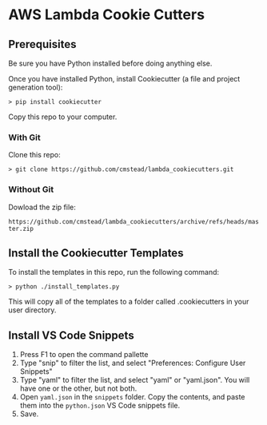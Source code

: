 # AWS Lambda Cookie Cutters #

## Prerequisites ##

Be sure you have Python installed before doing anything else.

Once you have installed Python, install Cookiecutter (a file and project generation tool):

`> pip install cookiecutter`

Copy this repo to your computer.

### With Git ###

Clone this repo:

`> git clone https://github.com/cmstead/lambda_cookiecutters.git`

### Without Git ###

Dowload the zip file:

`https://github.com/cmstead/lambda_cookiecutters/archive/refs/heads/master.zip`

## Install the Cookiecutter Templates ##

To install the templates in this repo, run the following command:

`> python ./install_templates.py`

This will copy all of the templates to a folder called .cookiecutters in your user directory.

## Install VS Code Snippets ##

1. Press F1 to open the command pallette
2. Type "snip" to filter the list, and select "Preferences: Configure User Snippets"
3. Type "yaml" to filter the list, and select "yaml" or "yaml.json". You will have one or the other, but not both.
4. Open `yaml.json` in the `snippets` folder. Copy the contents, and paste them into the `python.json` VS Code snippets file.
5. Save.